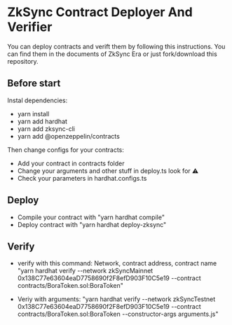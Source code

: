 # ZkSync Contract Deployer And Verifier
 You can deploy contracts and verift them by following this instructions. You can find them in the documents of ZkSync Era or just fork/download this repository.

## Before start
Instal dependencies:
- yarn install
- yarn add hardhat
- yarn add zksync-cli
- yarn add @openzeppelin/contracts

Then change configs for your contracts:
- Add your contract in contracts folder
- Change your arguments and other stuff in deploy.ts look for ⚠️
- Check your parameters in hardhat.configs.ts

## Deploy
- Compile your contract with "yarn hardhat compile"
- Deploy contract with "yarn hardhat deploy-zksync"

## Verify
- verify with this command: Network, contract address, contract name
"yarn hardhat verify --network zkSyncMainnet 0x138C77e63604eaD7758690f2F8efD903F10C5e19 --contract contracts/BoraToken.sol:BoraToken"

- Veriy with arguments: 
"yarn hardhat verify --network zkSyncTestnet 0x138C77e63604eaD7758690f2F8efD903F10C5e19 --contract contracts/BoraToken.sol:BoraToken --constructor-args arguments.js"

